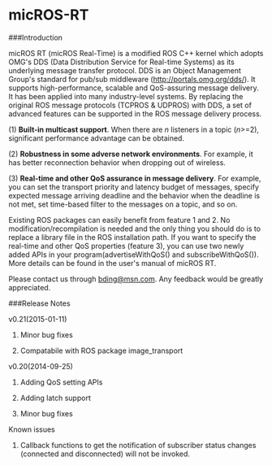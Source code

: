 micROS-RT
=========

###Introduction

micROS RT (micROS Real-Time) is a modified ROS C++ kernel which adopts OMG's DDS (Data Distribution Service for Real-time Systems) as its underlying message transfer protocol. DDS is an Object Management Group's standard for pub/sub middleware (http://portals.omg.org/dds/). It supports high-performance, scalable and QoS-assuring message delivery. It has been applied into many industry-level systems. By replacing the original ROS message protocols (TCPROS & UDPROS) with DDS, a set of advanced features can be supported in the ROS message delivery process.

(1) **Built-in multicast support**. When there are _n_ listeners in a topic (_n_>=2), significant performance advantage can be obtained.

(2) **Robustness in some adverse network environments**. For example, it has better reconnection behavior when dropping out of wireless.

(3) **Real-time and other QoS assurance in message delivery**. For example, you can set the transport priority and latency budget of messages, specify expected message arriving deadline and the behavior when the deadline is not met, set time-based filter to the messages on a topic, and so on.

Existing ROS packages can easily benefit from feature 1 and 2. No modification/recompilation is needed and the only thing you should do is to replace a library file in the ROS installation path. If you want to specify the real-time and other QoS properties (feature 3), you can use two newly added APIs in your program(advertiseWithQoS() and subscribeWithQoS()). More details can be found in the user's manual of micROS RT.

Please contact us through [bding@msn.com](mailto:bding@msn.com). Any feedback would be greatly appreciated.

###Release Notes

v0.21(2015-01-11)

1) Minor bug fixes

2) Compatabile with ROS package image_transport

v0.20(2014-09-25)

1) Adding QoS setting APIs

2) Adding latch support

3) Minor bug fixes

Known issues

1) Callback functions to get the notification of subscriber status changes (connected and disconnected) will not be invoked.
